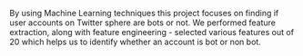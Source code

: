 By using Machine Learning techniques this project focuses on finding if user accounts on Twitter sphere are bots or not. We performed feature extraction, along with feature engineering - selected various features out of 20 which helps us to identify whether an account is bot or non bot.
